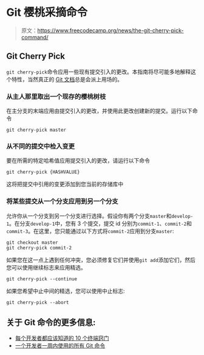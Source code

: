 # Git 樱桃采摘命令

> 原文：<https://www.freecodecamp.org/news/the-git-cherry-pick-command/>

## **Git Cherry Pick**

`git cherry-pick`命令应用一些现有提交引入的更改。本指南将尽可能多地解释这个特性，当然真正的 [Git 文档](https://git-scm.com/docs/git-cherry-pick)总是会派上用场的。

### **从主人那里取出一个现存的樱桃树枝**

在主分支的末端应用由提交引入的更改，并使用此更改创建新的提交。运行以下命令

```
git cherry-pick master
```

### **从不同的提交中检入变更**

要在所需的特定哈希值应用提交引入的更改，请运行以下命令

```
git cherry-pick {HASHVALUE}
```

这将把提交中引用的变更添加到您当前的存储库中

### **将某些提交从一个分支应用到另一个分支**

允许你从一个分支到另一个分支进行选择。假设你有两个分支`master`和`develop-1`。在分支`develop-1`中，您有 3 个提交，提交 id 分别为`commit-1`、`commit-2`和`commit-3`。在这里，您只能通过以下方式将`commit-2`应用到分支`master`:

```
git checkout master
git cherry-pick commit-2
```

如果您在这一点上遇到任何冲突，您必须修复它们并使用`git add`添加它们，然后您可以使用继续标志来应用精选。

```
git cherry-pick --continue
```

如果您希望中止中间的精选，您可以使用中止标志:

```
git cherry-pick --abort
```

## 关于 Git 命令的更多信息:

*   [每个开发者都应该知道的 10 个终端窍门](https://www.freecodecamp.org/news/10-important-git-commands-that-every-developer-should-know/)
*   [一个开发者一周内使用的所有 Git 命令](https://www.freecodecamp.org/news/git-cheat-sheet-and-best-practices-c6ce5321f52/)